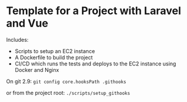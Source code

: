 # Template for a Project with Laravel and Vue

Includes:

- Scripts to setup an EC2 instance
- A Dockerfile to build the project
- CI/CD which runs the tests and deploys to the EC2 instance using Docker and Nginx

On git 2.9: `git config core.hooksPath .githooks`

or from the project root:
`./scripts/setup_githooks`
